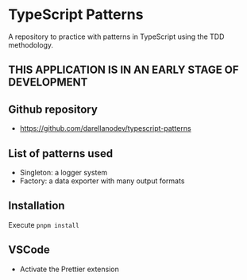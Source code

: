 # TypeScript Patterns

A repository to practice with patterns in TypeScript using the TDD methodology.

## THIS APPLICATION IS IN AN EARLY STAGE OF DEVELOPMENT

## Github repository

- <https://github.com/darellanodev/typescript-patterns>

## List of patterns used

- Singleton: a logger system
- Factory: a data exporter with many output formats

## Installation

Execute `pnpm install`

## VSCode

- Activate the Prettier extension
